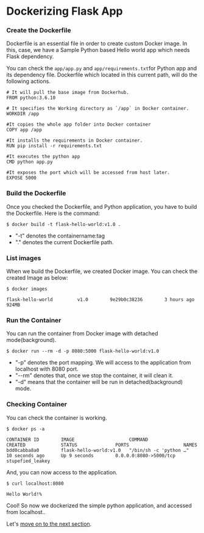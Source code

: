 # Dockerizing Flask App

### Create the Dockerfile
Dockerfile is an essential file in order to create custom Docker image. In this, case, we have a Sample Python based Hello world app which needs Flask dependency.

You can check the `app/app.py` and `app/requirements.txt`for Python app and its dependency file. 
Dockerfile which located in this current path, will do the following actions. 
```
# It will pull the base image from Dockerhub.
FROM python:3.6.10  

# It specifies the Working directory as `/app` in Docker container.
WORKDIR /app

#It copies the whole app folder into Docker container
COPY app /app

#It installs the requirements in Docker container.
RUN pip install -r requirements.txt

#It executes the python app
CMD python app.py

#It exposes the port which will be accessed from host later.
EXPOSE 5000
``` 

### Build the Dockerfile
Once you checked the Dockerfile, and Python application, you have to build the Dockerfile. Here is the command:
```
$ docker build -t flask-hello-world:v1.0 .
```
* "-t" denotes the containername:tag
* "." denotes the current Dockerfile path.


### List images
When we build the Dockerfile, we created Docker image. You can check the created Image as below:
```
$ docker images

flask-hello-world         v1.0        9e29b0c38236        3 hours ago         924MB
```

### Run the Container
You can run the container from Docker image with detached mode(background).
```
$ docker run --rm -d -p 8080:5000 flask-hello-world:v1.0
```
* "-p" denotes the port mapping. We will access to the application from localhost with 8080 port.
* "--rm" denotes that, once we stop the container, it will clean it.
* "-d" means that the container will be run in detached(background) mode.

### Checking Container
You can check the container is working.
```
$ docker ps -a

CONTAINER ID        IMAGE                    COMMAND                  CREATED             STATUS              PORTS                    NAMES
bdd0cabba8a0        flask-hello-world:v1.0   "/bin/sh -c 'python …"   10 seconds ago      Up 9 seconds        0.0.0.0:8080->5000/tcp   stupefied_leakey
```

And, you can now access to the application.
```
$ curl localhost:8080

Hello World!%
```

Cool! So now we dockerized the simple python application, and accessed from localhost..

Let's [move on to the next section](https://github.com/onedaywillcome1/docker101-workshop/tree/master/2-docker-compose).
